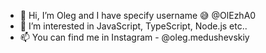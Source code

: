 - 👋 Hi, I’m Oleg and I have specify username 😅 @OlEzhA0
- 👀 I’m interested in JavaScript, TypeScript, Node.js etc..
- 📫 You can find me in Instagram - @oleg.medushevskiy

<!---
OlEzhA0/OlEzhA0 is a ✨ special ✨ repository because its `README.md` (this file) appears on your GitHub profile.
You can click the Preview link to take a look at your changes.Cancel changes
--->
